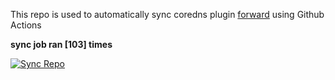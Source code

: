 This repo is used to automatically sync coredns plugin [forward](https://github.com/QZLin/forward) using Github Actions

**sync job ran [103] times**

[![Sync Repo](https://github.com/QZLin/coredns-extract/actions/workflows/sync.yaml/badge.svg)](https://github.com/QZLin/coredns-extract/actions/workflows/sync.yaml)
